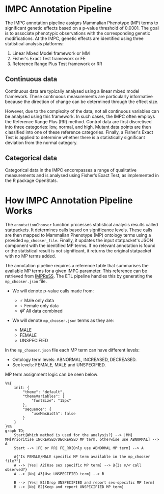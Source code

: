 # IMPC Annotation Pipeline
The IMPC annotation pipeline assigns Mammalian Phenotype (MP) terms to significant genetic effects based on a p-value threshold of 0.0001. The goal is to associate phenotypic observations with the corresponding genetic modifications.
At the IMPC, genetic effects are identified using three statistical analysis platforms:
1. Linear Mixed Model framework or MM
2. Fisher's Exact Test framework or FE
3. Reference Range Plus Test framework or RR

## Continuous data
Continuous data are typically analysed using a linear mixed model framework. These continuous measurements are particularly informative because the direction of change can be determined through the effect size.

However, due to the complexity of the data, not all continuous variables can be analysed using this framework. In such cases, the IMPC often employs the Reference Range Plus (RR) method. Control data are first discretised into three categories: low, normal, and high. Mutant data points are then classified into one of these reference categories. Finally, a Fisher's Exact Test is applied to determine whether there is a statistically significant deviation from the normal category.

## Categorical data 
Categorical data in the IMPC encompasses a range of qualitative measurements and is analysed using Fisher’s Exact Test, as implemented in the R package OpenStats.

# How IMPC Annotation Pipeline Works
The `annotationChooser` function processes statistical analysis results called statpackets. It determines calls based on significance levels. These calls are then mapped to Mammalian Phenotype (MP) ontology terms using a provided `mp_chooser_file`. Finally, it updates the input statpacket's JSON component with the identified MP terms. If no relevant annotation is found or the statistical result is not significant, it returns the original statpacket with no MP terms added.

The annotation pipeline requires a reference table that summarises the available MP terms for a given IMPC parameter. This reference can be retrieved from [IMPReSS](https://www.mousephenotype.org/impress/index).
The ETL pipeline handles this by generating the `mp_chooser.json` file.

- We will denote p-value calls made from:
    - ♂ Male only data
    - ♀ Female only data
    - ⚤ All data combined

- We will denote `mp_chooser.json` terms as they are:
    - MALE
    - FEMALE
    - UNSPECIFIED

In the `mp_chooser.json` file each MP term can have different levels:
- Ontology term levels: ABNORMAL, INCREASED, DECREASED.
- Sex levels: FEMALE, MALE and UNSPECIFIED.

MP term assignment logic can be seen below:

```mermaid
%%{
    init: {
        "theme": "default",
        "themeVariables": {
            "fontSize": "15px"
        },
        "sequence": {
            "useMaxWidth": false
        }
    }
}%%
graph TD;
    Start{Which method is used for the analysis?} --> |MM| MM[Prioritise INCREASED/DECREASED MP term, otherwise use ABNORMAL] --> A
    Start --> |FE or RR| FE_RR[Only use ABNORMAL MP term] --> A

    A{"Is FEMALE/MALE specific MP term available in the mp_chooser file?"}
    A --> |Yes| A2[Use sex specific MP term] --> B{Is ♀/♂ call observed?}
    A --> |No| A3[Use UNSPECIFIED term] --> B

    B --> |Yes| B1[Drop UNSPECIFIED and report sex-specific MP term]
    B --> |No| B2[Keep and report UNSPECIFIED MP term]
